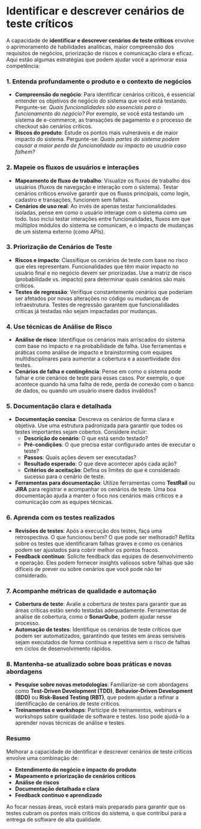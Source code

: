 # Identificar e descrever cenários de teste críticos

A capacidade de **identificar e descrever cenários de teste críticos** envolve o aprimoramento de habilidades analíticas, maior compreensão dos requisitos de negócios, priorização de riscos e comunicação clara e eficaz. Aqui estão algumas estratégias que podem ajudar você a aprimorar essa competência:

### 1. **Entenda profundamente o produto e o contexto de negócios**
   - **Compreensão do negócio**: Para identificar cenários críticos, é essencial entender os objetivos de negócio do sistema que você está testando. Pergunte-se: *Quais funcionalidades são essenciais para o funcionamento do negócio?* Por exemplo, se você está testando um sistema de e-commerce, as transações de pagamento e o processo de checkout são cenários críticos.
   - **Riscos do produto**: Estude os pontos mais vulneráveis e de maior impacto do sistema. Pergunte-se: *Quais partes do sistema podem causar a maior perda de funcionalidade ou impacto ao usuário caso falhem?*

### 2. **Mapeie os fluxos de usuários e interações**
   - **Mapeamento de fluxo de trabalho**: Visualize os fluxos de trabalho dos usuários (fluxos de navegação e interação com o sistema). Testar cenários críticos envolve garantir que os fluxos principais, como login, cadastro e transações, funcionem sem falhas.
   - **Cenários de uso real**: Ao invés de apenas testar funcionalidades isoladas, pense em como o usuário interage com o sistema como um todo. Isso inclui testar interações entre funcionalidades, fluxos em que múltiplos módulos do sistema se comunicam, e o impacto de mudanças de um sistema externo (como APIs).

### 3. **Priorização de Cenários de Teste**
   - **Riscos e impacto**: Classifique os cenários de teste com base no risco que eles representam. Funcionalidades que têm maior impacto no usuário final e no negócio devem ser priorizadas. Use a matriz de risco (probabilidade vs. impacto) para determinar quais cenários são mais críticos.
   - **Testes de regressão**: Verifique constantemente cenários que poderiam ser afetados por novas alterações no código ou mudanças de infraestrutura. Testes de regressão garantem que funcionalidades críticas já testadas não sejam impactadas por mudanças.

### 4. **Use técnicas de Análise de Risco**
   - **Análise de risco**: Identifique os cenários mais arriscados do sistema com base no impacto e na probabilidade de falha. Use ferramentas e práticas como análise de impacto e brainstorming com equipes multidisciplinares para aumentar a cobertura e a assertividade dos testes.
   - **Cenários de falha e contingência**: Pense em como o sistema pode falhar e crie cenários de teste para esses casos. Por exemplo, o que acontece quando há uma falha de rede, perda de conexão com o banco de dados, ou quando um usuário insere dados inválidos?

### 5. **Documentação clara e detalhada**
   - **Documentação concisa**: Descreva os cenários de forma clara e objetiva. Use uma estrutura padronizada para garantir que todos os testes importantes sejam cobertos. Considere incluir:
     - **Descrição do cenário**: O que está sendo testado?
     - **Pré-condições**: O que precisa estar configurado antes de executar o teste?
     - **Passos**: Quais ações devem ser executadas?
     - **Resultado esperado**: O que deve acontecer após cada ação?
     - **Critérios de aceitação**: Defina os limites do que é considerado sucesso para o cenário de teste.
   - **Ferramentas para documentação**: Utilize ferramentas como **TestRail** ou **JIRA** para registrar e acompanhar os cenários de teste. Uma boa documentação ajuda a manter o foco nos cenários mais críticos e a comunicação com as equipes técnicas.

### 6. **Aprenda com os testes realizados**
   - **Revisões de testes**: Após a execução dos testes, faça uma retrospectiva. O que funcionou bem? O que pode ser melhorado? Reflita sobre os testes que identificaram falhas graves e como os cenários podem ser ajustados para cobrir melhor os pontos fracos.
   - **Feedback contínuo**: Solicite feedback das equipes de desenvolvimento e operação. Eles podem fornecer insights valiosos sobre falhas que são difíceis de prever ou sobre cenários que você pode não ter considerado.

### 7. **Acompanhe métricas de qualidade e automação**
   - **Cobertura de teste**: Avalie a cobertura de testes para garantir que as áreas críticas estão sendo testadas adequadamente. Ferramentas de análise de cobertura, como o **SonarQube**, podem ajudar nesse processo.
   - **Automação de testes**: Identifique os cenários de teste críticos que podem ser automatizados, garantindo que testes em áreas sensíveis sejam executados de forma contínua e repetitiva sem o risco de falhas em ciclos de desenvolvimento rápidos.

### 8. **Mantenha-se atualizado sobre boas práticas e novas abordagens**
   - **Pesquise sobre novas metodologias**: Familiarize-se com abordagens como **Test-Driven Development (TDD)**, **Behavior-Driven Development (BDD)** ou **Risk-Based Testing (RBT)**, que podem ajudar a refinar a identificação de cenários de teste críticos.
   - **Treinamentos e workshops**: Participe de treinamentos, webinars e workshops sobre qualidade de software e testes. Isso pode ajudá-lo a aprender novas técnicas de análise e testes.

### Resumo

Melhorar a capacidade de identificar e descrever cenários de teste críticos envolve uma combinação de:  
- **Entendimento do negócio e impacto do produto**  
- **Mapeamento e priorização de cenários críticos**  
- **Análise de riscos**  
- **Documentação detalhada e clara**  
- **Feedback contínuo e aprendizado**  

Ao focar nessas áreas, você estará mais preparado para garantir que os testes cubram os pontos mais críticos do sistema, o que contribui para a entrega de software de alta qualidade.
